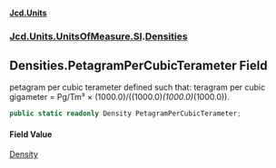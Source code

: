 #### [Jcd.Units](index.md 'index')

### [Jcd.Units.UnitsOfMeasure.SI](Jcd.Units.UnitsOfMeasure.SI.md 'Jcd.Units.UnitsOfMeasure.SI').[Densities](Densities.md 'Jcd.Units.UnitsOfMeasure.SI.Densities')

## Densities.PetagramPerCubicTerameter Field

petagram per cubic terameter defined such that: teragram per cubic gigameter = Pg/Tm³ ×
(1000.0)/((1000.0)*(1000.0)*(1000.0)).

```csharp
public static readonly Density PetagramPerCubicTerameter;
```

#### Field Value

[Density](Density.md 'Jcd.Units.UnitTypes.Density')